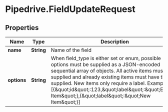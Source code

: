 # Pipedrive.FieldUpdateRequest

## Properties

Name | Type | Description | Notes
------------ | ------------- | ------------- | -------------
**name** | **String** | Name of the field | [optional] 
**options** | **String** | When field_type is either set or enum, possible options must be supplied as a JSON-encoded sequential array of objects. All active items must be supplied and already existing items must have their ID supplied. New items only require a label. Example: [{\&quot;id\&quot;:123,\&quot;label\&quot;:\&quot;Existing Item\&quot;},{\&quot;label\&quot;:\&quot;New Item\&quot;}] | [optional] 


